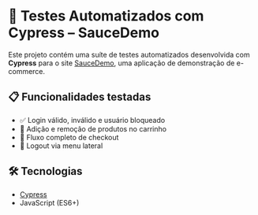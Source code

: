 # 🚀 Testes Automatizados com Cypress – SauceDemo

Este projeto contém uma suíte de testes automatizados desenvolvida com **Cypress** para o site [SauceDemo](https://www.saucedemo.com), uma aplicação de demonstração de e-commerce.

## 📋 Funcionalidades testadas
- ✅ Login válido, inválido e usuário bloqueado  
- 🛒 Adição e remoção de produtos no carrinho   
- 🧾 Fluxo completo de checkout
- 🚪 Logout via menu lateral  

## 🛠️ Tecnologias
- [Cypress](https://www.cypress.io/)  
- JavaScript (ES6+)  
